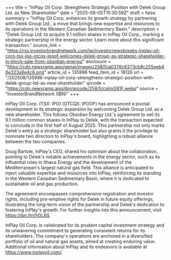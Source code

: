 +++
title = "InPlay Oil Corp. Strengthens Strategic Position with Delek Group Ltd. as New Shareholder"
date = "2025-08-05T15:30:59Z"
draft = false
summary = "InPlay Oil Corp. enhances its growth strategy by partnering with Delek Group Ltd., a move that brings new expertise and resources to its operations in the Western Canadian Sedimentary Basin."
description = "Delek Group Ltd. to acquire 9.1 million shares in InPlay Oil Corp., marking a strategic partnership in the energy sector. Learn more about this significant transaction."
source_link = "https://rss.investorbrandnetwork.com/iw/investornewsbreaks-inplay-oil-corp-tsx-ipo-otcqx-ipoof-welcomes-delek-group-as-strategic-shareholder-in-block-sale-from-obsidian-energy/"
enclosure = "https://cdn.newsramp.app/genai/images/258/5/a0376c6373cb8c255eeb48e323a9e4c6.png"
article_id = 135996
feed_item_id = 18126
url = "/202508/135996-inplay-oil-corp-strengthens-strategic-position-with-delek-group-ltd-as-new-shareholder"
qrcode = "https://cdn.newsramp.app/ibn/qrcode/258/5/calmG91F.webp"
source = "InvestorBrandNetwork (IBN)"
+++

<p>InPlay Oil Corp. (TSX: IPO) (OTCQX: IPOOF) has announced a pivotal development in its strategic expansion by welcoming Delek Group Ltd. as a new shareholder. This follows Obsidian Energy Ltd.'s agreement to sell its 9.1 million common shares in InPlay to Delek, with the transaction expected to conclude in the first half of August 2025. This partnership not only marks Delek's entry as a strategic shareholder but also grants it the privilege to nominate two directors to InPlay's board, highlighting a robust alliance between the two companies.</p><p>Doug Bartole, InPlay's CEO, shared his optimism about the collaboration, pointing to Delek's notable achievements in the energy sector, such as its influential roles in Ithaca Energy and the development of the Mediterranean's largest natural gas field. This alliance is anticipated to inject valuable expertise and resources into InPlay, reinforcing its standing in the Western Canadian Sedimentary Basin, where it is dedicated to sustainable oil and gas production.</p><p>The agreement encompasses comprehensive registration and investor rights, including pre-emptive rights for Delek in future equity offerings, illustrating the long-term vision of the partnership and Delek's dedication to fostering InPlay's growth. For further insights into this announcement, visit <a href='https://ibn.fm/hGL6S' rel='nofollow' target='_blank'>https://ibn.fm/hGL6S</a>.</p><p>InPlay Oil Corp. is celebrated for its prudent capital investment strategy and its unwavering commitment to generating consistent returns for its shareholders. The company's operations are anchored in a diversified portfolio of oil and natural gas assets, aimed at creating enduring value. Additional information about InPlay and its endeavors is available at <a href='https://www.inplayoil.com/' rel='nofollow' target='_blank'>https://www.inplayoil.com/</a>.</p>